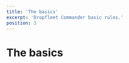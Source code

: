 ```yaml
---
title: 'The basics'
excerpt: 'Dropfleet Commander basic rules.'
position: 3
---
```

# The basics

<script setup>
  import { data as pages } from '/documents.data'
  const slug = '/en/dfc/the-basics/'
  const filteredPages = pages.filter(page => page?.href.indexOf(slug) > -1
      && page?.href.indexOf('index.html') < 0
      && !page?.href.endsWith('/'))
    .sort((a, b) => a.position - b.position)
</script>

<CategoryCardsContainer :pages="filteredPages" />
